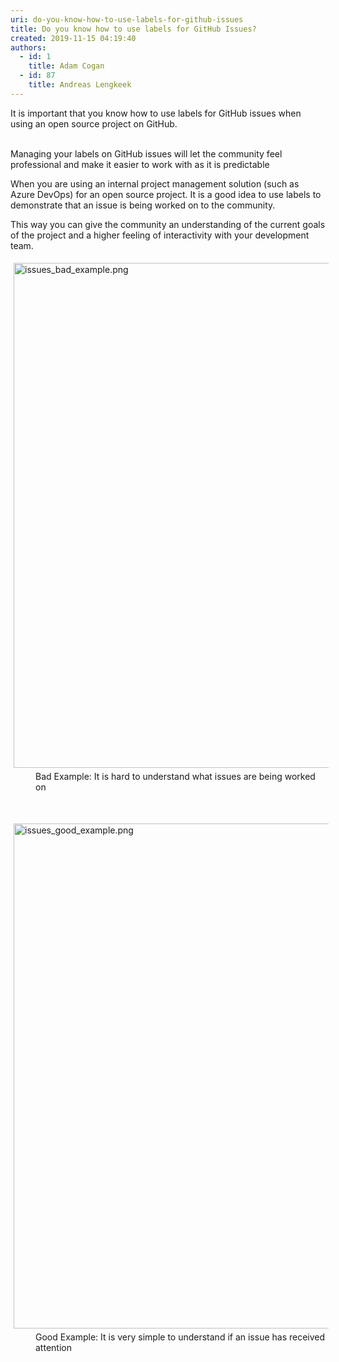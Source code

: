 ```yaml
---
uri: do-you-know-how-to-use-labels-for-github-issues
title: Do you know how to use labels for GitHub Issues?
created: 2019-11-15 04:19:40
authors:
  - id: 1
    title: Adam Cogan
  - id: 87
    title: Andreas Lengkeek
---
```





<span class='intro'> ​It is important that you know how to use labels for GitHub issues when using an open source project on GitHub.<br><div><br></div><div>Managing your labels&#160;on GitHub issues will let the community feel professional and make it easier to work with as it is predictable<br></div> </span>

<dl class="badImage">When you are using an internal project management solution (such as Azure DevOps) for an open source project. It is a good idea to use labels to demonstrate that an issue is being worked on to the community.<br></dl><dl class="badImage">This way you can give the community an understanding of the current goals of the project and a higher feeling of interactivity with your development team.​<br></dl><dl class="badImage"><img src="/Pages/issues_bad_example.png" alt="issues_bad_example.png" style="margin&#58;5px;width&#58;808px;" /><dd class="ssw15-rteElement-FigureBad">​​​Bad Example&#58; It is hard to understand what issues are being worked on</dd></dl><p class="ssw15-rteElement-P">​​<br></p><dl class="goodImage"> 
   <img src="/SiteAssets/do-you-know-how-to-use-tags-for-github-issues/issues_good_example.png" alt="issues_good_example.png" style="margin&#58;5px;width&#58;808px;" /><dd class="ssw15-rteElement-FigureGood">​​Good Example&#58; It is very simple to understand if an issue has received attention</dd></dl><p>​<br><br></p>


